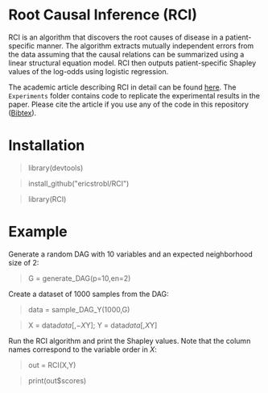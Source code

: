 # Root Causal Inference (RCI)

RCI is an algorithm that discovers the root causes of disease in a patient-specific manner. The algorithm extracts mutually independent errors from the data assuming that the causal relations can be summarized using a linear structural equation model. RCI then outputs patient-specific Shapley values of the log-odds using logistic regression.

The academic article describing RCI in detail can be found [here](https://www.google.com). The ``Experiments`` folder contains code to replicate the experimental results in the paper. Please cite the article if you use any of the code in this repository ([Bibtex](https://www.google.com)).

# Installation

> library(devtools)

> install_github("ericstrobl/RCI")

> library(RCI)

# Example

Generate a random DAG with 10 variables and an expected neighborhood size of 2:

> G = generate_DAG(p=10,en=2)

Create a dataset of 1000 samples from the DAG:

> data = sample_DAG_Y(1000,G)

> X = data$data[,-X$Y]; Y = data$data[,X$Y]

Run the RCI algorithm and print the Shapley values. Note that the column names correspond to the variable order in $X$:

> out = RCI(X,Y)

> print(out$scores)


